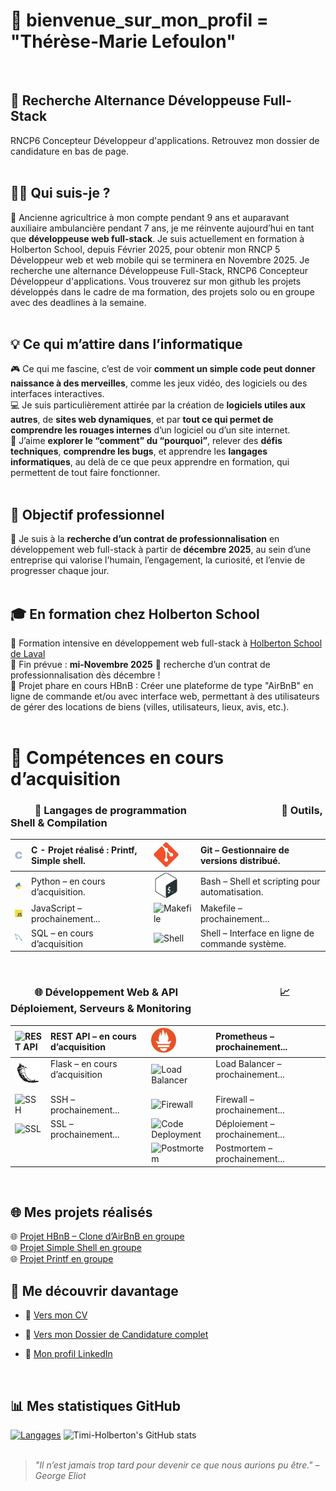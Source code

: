 # 👋 bienvenue_sur_mon_profil = "Thérèse-Marie Lefoulon"
<br>

## 🎯 Recherche Alternance Développeuse Full-Stack
RNCP6 Concepteur Développeur d'applications.
Retrouvez mon dossier de candidature en bas de page.
<br>
<br>

## 🧑‍💻 Qui suis-je ?

🌿  Ancienne agricultrice à mon compte pendant 9 ans et auparavant auxiliaire ambulancière pendant 7 ans, je me réinvente aujourd’hui en tant que **développeuse web full-stack**. Je suis actuellement en formation à Holberton School, depuis Février 2025, pour obtenir mon RNCP 5 Développeur web et web mobile qui se terminera en Novembre 2025. Je recherche une alternance Développeuse Full-Stack, RNCP6 Concepteur Développeur d'applications. Vous trouverez sur mon github les projets développés dans le cadre de ma formation, des projets solo ou en groupe avec des deadlines à la semaine.
<br>
<br>

## 💡 Ce qui m’attire dans l’informatique

🎮  Ce qui me fascine, c’est de voir **comment un simple code peut donner naissance à des merveilles**, comme les jeux vidéo, des logiciels ou des interfaces interactives.  
💻  Je suis particulièrement attirée par la création de **logiciels utiles aux autres**, de **sites web dynamiques**, et par **tout ce qui permet de comprendre les rouages internes** d’un logiciel ou d’un site internet.  
🧠 J’aime **explorer le “comment” du “pourquoi”**, relever des **défis techniques**, **comprendre les bugs**, et apprendre les **langages informatiques**, au delà de ce que peux apprendre en formation, qui permettent de tout faire fonctionner.
<br>
<br>

## 🎯 Objectif professionnel

🔎  Je suis à la **recherche d’un contrat de professionnalisation** en développement web full-stack à partir de **décembre 2025**,
    au sein d’une entreprise qui valorise l'humain, l’engagement, la curiosité, et l’envie de progresser chaque jour.
<br>
<br>
 
## 🎓 En formation chez Holberton School

📍 Formation intensive en développement web full-stack à [Holberton School de Laval](https://www.holbertonschool.fr/)  
📅 Fin prévue : **mi-Novembre 2025**  🎯 recherche d’un contrat de professionnalisation dès décembre !  
🧱 Projet phare en cours HBnB : Créer une plateforme de type "AirBnB" en ligne de commande et/ou avec interface web, permettant à des utilisateurs de gérer des locations de biens (villes, utilisateurs, lieux, avis, etc.).
<br>
<br>
 
# 🔧 Compétences en cours d’acquisition
### &nbsp;&nbsp;&nbsp;&nbsp;&nbsp;&nbsp;&nbsp;&nbsp;&nbsp;&nbsp;🧠 Langages de programmation&nbsp;&nbsp;&nbsp;&nbsp;&nbsp;&nbsp;&nbsp;&nbsp;&nbsp;&nbsp;&nbsp;&nbsp;&nbsp;&nbsp;&nbsp;&nbsp;&nbsp;&nbsp;&nbsp;&nbsp;&nbsp;&nbsp;&nbsp;&nbsp;&nbsp;&nbsp;&nbsp;&nbsp;&nbsp;&nbsp;&nbsp;&nbsp;&nbsp;&nbsp;&nbsp;&nbsp;&nbsp;&nbsp;&nbsp;🔧 Outils, Shell & Compilation  

| <img src="https://raw.githubusercontent.com/devicons/devicon/master/icons/c/c-original.svg" width="40" alt="C"> | C - Projet réalisé : Printf, Simple shell.&nbsp;&nbsp;&nbsp;&nbsp;&nbsp;&nbsp;&nbsp; &nbsp;&nbsp;&nbsp;&nbsp;&nbsp;&nbsp;&nbsp; &nbsp;&nbsp;&nbsp;&nbsp;&nbsp;&nbsp;&nbsp;        | <img src="https://raw.githubusercontent.com/devicons/devicon/master/icons/git/git-original.svg" width="40" alt="Git"> | Git – Gestionnaire de versions distribué.     |
|:-------------------------------------------------------------------------------------------------------------|:-------------------------------------------------|:-------------------------------------------------------------------------------------------------------------|:-------------------------------------------------|
| <img src="https://raw.githubusercontent.com/devicons/devicon/master/icons/python/python-original.svg" width="40" alt="Python"> | Python – en cours d’acquisition. | <img src="https://raw.githubusercontent.com/devicons/devicon/master/icons/bash/bash-original.svg" width="40" alt="Bash"> | Bash – Shell et scripting pour automatisation. |
| <img src="https://raw.githubusercontent.com/devicons/devicon/master/icons/javascript/javascript-original.svg" width="40" alt="JavaScript"> | JavaScript – prochainement...            | <img src="https://img.shields.io/badge/Makefile-blue?logo=gnu" width="90" alt="Makefile"> | Makefile – prochainement...&nbsp;&nbsp;&nbsp;&nbsp;&nbsp;&nbsp;&nbsp; &nbsp;&nbsp;&nbsp;&nbsp;&nbsp;&nbsp;&nbsp;  |
| <img src="https://raw.githubusercontent.com/devicons/devicon/master/icons/mysql/mysql-original.svg" width="40" alt="SQL"> | SQL – en cours d’acquisition | <img src="https://img.shields.io/badge/Shell-black?logo=gnubash" width="90" alt="Shell"> | Shell – Interface en ligne de commande système. |

<br>

### &nbsp;&nbsp;&nbsp;&nbsp;&nbsp;&nbsp;&nbsp;&nbsp;&nbsp;&nbsp;🌐 Développement Web & API&nbsp;&nbsp;&nbsp;&nbsp;&nbsp;&nbsp;&nbsp;&nbsp;&nbsp;&nbsp;&nbsp;&nbsp;&nbsp;&nbsp;&nbsp;&nbsp;&nbsp;&nbsp;&nbsp;&nbsp;&nbsp;&nbsp;&nbsp;&nbsp;&nbsp;&nbsp;&nbsp;&nbsp;&nbsp;&nbsp;&nbsp;&nbsp;&nbsp;&nbsp;&nbsp;&nbsp;&nbsp;&nbsp;&nbsp;&nbsp;&nbsp;&nbsp;📈 Déploiement, Serveurs & Monitoring  

| <img src="https://img.shields.io/badge/REST_API-%23000000.svg?logo=fastapi&logoColor=white" width="90" alt="REST API"> | REST API – en cours d’acquisition | <img src="https://raw.githubusercontent.com/devicons/devicon/master/icons/prometheus/prometheus-original.svg" width="40" alt="Prometheus"> | Prometheus – prochainement... |
|:----------------------------------------------------------------------------------------------------------------|:-----------------------------------------------------|:----------------------------------------------------------------------------------------------------------------|:-----------------------------------------------------|
| <img src="https://raw.githubusercontent.com/devicons/devicon/master/icons/flask/flask-original.svg" width="40" alt="Flask"> | Flask – en cours d’acquisition&nbsp;&nbsp;&nbsp;&nbsp;&nbsp;&nbsp;&nbsp; &nbsp;&nbsp;&nbsp;&nbsp;&nbsp;&nbsp;&nbsp; &nbsp;&nbsp;&nbsp;&nbsp;&nbsp;&nbsp;&nbsp; &nbsp;&nbsp;&nbsp;&nbsp;&nbsp;&nbsp;&nbsp; &nbsp;&nbsp;&nbsp;&nbsp;&nbsp;&nbsp;&nbsp;               | <img src="https://img.shields.io/badge/Load_Balancer-lightgrey?logo=nginx" width="110" alt="Load Balancer"> | Load Balancer – prochainement...&nbsp;&nbsp;&nbsp;&nbsp;&nbsp;&nbsp;&nbsp; &nbsp;&nbsp;&nbsp;&nbsp;&nbsp;&nbsp;&nbsp; &nbsp;&nbsp;&nbsp;&nbsp;&nbsp;&nbsp;&nbsp; &nbsp;&nbsp;&nbsp;&nbsp;&nbsp;&nbsp;&nbsp;  |
| <img src="https://img.shields.io/badge/SSH-%23000000.svg?logo=openssh&logoColor=white" width="90" alt="SSH"> | SSH – prochainement...      | <img src="https://img.shields.io/badge/Firewall-darkred?logo=datadog&logoColor=white" width="90" alt="Firewall"> | Firewall – prochainement...      |
| <img src="https://img.shields.io/badge/SSL-green?logo=letsencrypt&logoColor=white" width="90" alt="SSL"> | SSL – prochainement...   | <img src="https://img.shields.io/badge/Code_Deployment-blue?logo=digitalocean" width="130" alt="Code Deployment"> | Déploiement – prochainement...   |
|                                                                                                                  |                                                       | <img src="https://img.shields.io/badge/Postmortem-%23black.svg?logo=google&logoColor=white" width="100" alt="Postmortem"> | Postmortem – prochainement...           |
<br>

## 🌐 Mes projets réalisés

🌐 [Projet HBnB – Clone d’AirBnB en groupe](https://github.com/Robin-1998/holbertonschool-hbnb)<br>
🌐 [Projet Simple Shell en groupe](https://github.com/Timi-Holberton/holbertonschool-simple_shell)<br>
🌐 [Projet Printf en groupe](https://github.com/Timi-Holberton/holbertonschool-printf)<br>


## 💼 Me découvrir davantage

- 📄 [Vers mon CV](./CV_projet_TM_Lefoulon_2025.pdf)
  
- 📁 [Vers mon Dossier de Candidature complet](./Dossier_candidature.pdf)

- 🔗 [Mon profil LinkedIn](https://www.linkedin.com/in/thérèse-marie-lefoulon-08ba24356)
<br>


## 📊 Mes statistiques GitHub

[![Langages](https://github-readme-stats.vercel.app/api/top-langs/?username=Timi-Holberton&layout=compact&theme=radical)](https://github.com/anuraghazra/github-readme-stats)
![Timi-Holberton's GitHub stats](https://github-readme-stats.vercel.app/api?username=Timi-Holberton&show_icons=true&theme=default)
<br>
<br>

> *"Il n’est jamais trop tard pour devenir ce que nous aurions pu être." – George Eliot*
